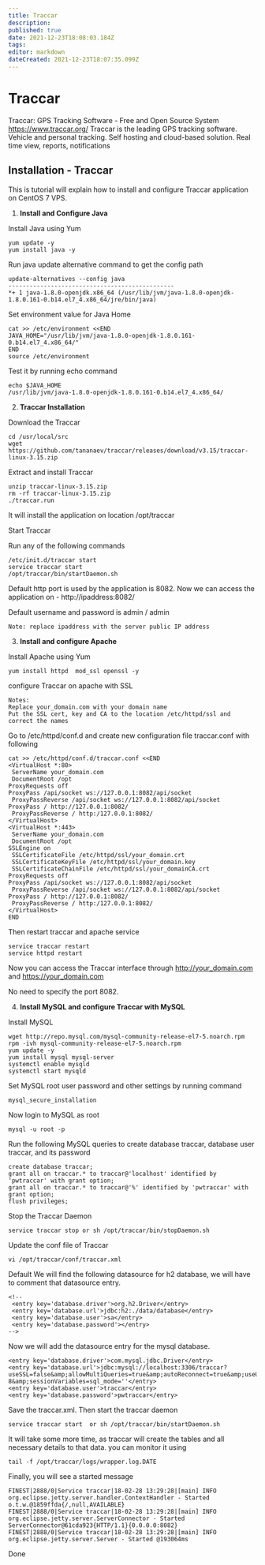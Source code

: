```yaml
---
title: Traccar
description: 
published: true
date: 2021-12-23T18:08:03.184Z
tags: 
editor: markdown
dateCreated: 2021-12-23T18:07:35.099Z
---
```


# Traccar

Traccar: GPS Tracking Software - Free and Open Source System
https://www.traccar.org/
Traccar is the leading GPS tracking software. Vehicle and personal tracking. Self hosting and cloud-based solution. Real time view, reports, notifications

## Installation - Traccar

This is tutorial will explain how to install and configure Traccar application on CentOS 7 VPS. 

1. **Install and Configure Java**

Install Java using Yum

```
yum update -y
yum install java -y
```

Run java update alternative command to get the config path

```
update-alternatives --config java
-----------------------------------------------
*+ 1 java-1.8.0-openjdk.x86_64 (/usr/lib/jvm/java-1.8.0-openjdk-1.8.0.161-0.b14.el7_4.x86_64/jre/bin/java)
```

Set environment value for Java Home

```
cat >> /etc/environment <<END
JAVA_HOME="/usr/lib/jvm/java-1.8.0-openjdk-1.8.0.161-0.b14.el7_4.x86_64/"
END
source /etc/environment
```
Test it by running echo command

```
echo $JAVA_HOME
/usr/lib/jvm/java-1.8.0-openjdk-1.8.0.161-0.b14.el7_4.x86_64/
```

2. **Traccar Installation**

Download the Traccar

```
cd /usr/local/src
wget  https://github.com/tananaev/traccar/releases/download/v3.15/traccar-linux-3.15.zip
```

Extract and install Traccar

```
unzip traccar-linux-3.15.zip
rm -rf traccar-linux-3.15.zip
./traccar.run
```

It will install the application on location /opt/traccar 

Start Traccar

Run any of the following commands

```
/etc/init.d/traccar start
service traccar start
/opt/traccar/bin/startDaemon.sh
```

Default http port is used by the application is 8082. Now we can access the application on - http://ipaddress:8082/

Default username and password is  admin / admin

```
Note: replace ipaddress with the server public IP address
```

3. **Install and configure Apache**

Install Apache using Yum

```
yum install httpd  mod_ssl openssl -y
```

configure Traccar on apache with SSL

```
Notes:
Replace your_domain.com with your domain name
Put the SSL cert, key and CA to the location /etc/httpd/ssl and correct the names
```

Go to /etc/httpd/conf.d  and create new configuration file traccar.conf with following 

```
cat >> /etc/httpd/conf.d/traccar.conf <<END
<VirtualHost *:80>
 ServerName your_domain.com
 DocumentRoot /opt
ProxyRequests off
ProxyPass /api/socket ws://127.0.0.1:8082/api/socket
 ProxyPassReverse /api/socket ws://127.0.0.1:8082/api/socket
ProxyPass / http://127.0.0.1:8082/
 ProxyPassReverse / http:/127.0.0.1:8082/
</VirtualHost>
<VirtualHost *:443>
 ServerName your_domain.com
 DocumentRoot /opt
SSLEngine on
 SSLCertificateFile /etc/httpd/ssl/your_domain.crt
 SSLCertificateKeyFile /etc/httpd/ssl/your_domain.key
 SSLCertificateChainFile /etc/httpd/ssl/your_domainCA.crt
ProxyRequests off
ProxyPass /api/socket ws://127.0.0.1:8082/api/socket
 ProxyPassReverse /api/socket ws://127.0.0.1:8082/api/socket
ProxyPass / http://127.0.0.1:8082/
 ProxyPassReverse / http:/127.0.0.1:8082/
</VirtualHost>
END
```

Then restart traccar and apache service

```
service traccar restart
service httpd restart
```

Now you can access the Traccar interface through  http://your_domain.com and https://your_domain.com 

No need to specify the port 8082.

4. **Install MySQL and configure Traccar with MySQL**

Install MySQL 

```
wget http://repo.mysql.com/mysql-community-release-el7-5.noarch.rpm
rpm -ivh mysql-community-release-el7-5.noarch.rpm
yum update -y
yum install mysql mysql-server
systemctl enable mysqld
systemctl start mysqld
```

Set MySQL root user password and other settings by running command

```
mysql_secure_installation
```

Now login to MySQL as root

```
mysql -u root -p
```

Run the following MySQL queries to create database traccar, database user traccar, and its password

```
create database traccar;
grant all on traccar.* to traccar@'localhost' identified by 'pwtraccar' with grant option; 
grant all on traccar.* to traccar@'%' identified by 'pwtraccar' with grant option;
flush privileges;
```

Stop the Traccar Daemon

```
service traccar stop or sh /opt/traccar/bin/stopDaemon.sh
```

Update the conf file of Traccar

```
vi /opt/traccar/conf/traccar.xml
```
Default We will find the following datasource for h2 database, we will have to comment that datasource entry.

```
<!--
 <entry key='database.driver'>org.h2.Driver</entry>
 <entry key='database.url'>jdbc:h2:./data/database</entry>
 <entry key='database.user'>sa</entry>
 <entry key='database.password'></entry>
-->
```

Now we will add the datasource entry for the mysql database. 

```
<entry key='database.driver'>com.mysql.jdbc.Driver</entry> 
<entry key='database.url'>jdbc:mysql://localhost:3306/traccar?useSSL=false&amp;allowMultiQueries=true&amp;autoReconnect=true&amp;useUnicode=yes&amp;characterEncoding=UTF-8&amp;sessionVariables=sql_mode=''</entry>
<entry key='database.user'>traccar</entry> 
<entry key='database.password'>pwtraccar</entry>
```

Save the traccar.xml. Then start the traccar daemon

```
service traccar start  or sh /opt/traccar/bin/startDaemon.sh
```

It will take some more time, as traccar will create the tables and all necessary details to that data. you can monitor it using

```
tail -f /opt/traccar/logs/wrapper.log.DATE
```

Finally, you will see a started message

```
FINEST|2888/0|Service traccar|18-02-28 13:29:28|[main] INFO org.eclipse.jetty.server.handler.ContextHandler - Started o.t.w.@1859ffda{/,null,AVAILABLE}
FINEST|2888/0|Service traccar|18-02-28 13:29:28|[main] INFO org.eclipse.jetty.server.ServerConnector - Started ServerConnector@61cda923{HTTP/1.1}{0.0.0.0:8082}
FINEST|2888/0|Service traccar|18-02-28 13:29:28|[main] INFO org.eclipse.jetty.server.Server - Started @193064ms
```

Done






